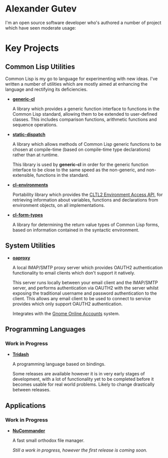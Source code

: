 # Alexander Gutev

I'm an open source software developer who's authored a number of
project which have seen moderate usage:

# Key Projects

## Common Lisp Utilities

Common Lisp is my go to language for experimenting with new
ideas. I've written a number of utilities which are mostly aimed at
enhancing the language and rectifying its deficiencies.

- [**generic-cl**](https://github.com/alex-gutev/generic-cl)

  A library which provides a generic function interface to functions
  in the Common Lisp standard, allowing them to be extended to
  user-defined classes. This includes comparison functions, arithmetic
  functions and sequence operations.

- [**static-dispatch**](https://github.com/alex-gutev/static-dispatch)

  A library which allows methods of Common Lisp generic functions to
  be chosen at compile-time (based on compile-time type declarations)
  rather than at runtime.

  This library is used by **generic-cl** in order for the generic
  function interface to be close to the same speed as the non-generic,
  and non-extensible, functions in the standard.

- [**cl-environments**](https://github.com/alex-gutev/cl-environments)

  Portability library which provides the [CLTL2 Environment Access
  API](https://www.cs.cmu.edu/Groups/AI/html/cltl/clm/node102.html),
  for retrieving information about variables, functions and
  declarations from environment objects, on all implementations.

- [**cl-form-types**](https://github.com/alex-gutev/cl-form-types)

  A library for determining the return value types of Common Lisp
  forms, based on information contained in the syntactic environment.

## System Utilities

- [**oaproxy**](https://github.com/alex-gutev/oaproxy)

  A local IMAP/SMTP proxy server which provides OAUTH2 authentication
  functionality to email clients which don't support it natively.

  This server runs locally between your email client and the IMAP/SMTP
  server, and performs authentication via OAUTH2 with the server
  whilst exposing the traditional username and password authentication
  to the client. This allows any email client to be used to connect to
  service provides which only support OAUTH2 authentication.

  Integrates with the [Gnome Online
  Accounts](https://wiki.gnome.org/Projects/GnomeOnlineAccounts)
  system.

## Programming Languages

### Work in Progress

- [**Tridash**](http://github.com/alex-gutev/tridash)

  A programming language based on bindings.

  Some releases are available however it is in very early stages of
  development, with a lot of functionality yet to be completed before
  it becomes usable for real world problems. Likely to change
  drastically between releases.

## Applications

### Work in Progress

- [**NuCommander**](/nucommander-gtk)

  A fast small orthodox file manager.

  _Still a work in progress, however the first release is coming
  soon._

